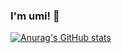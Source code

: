 ### I'm umi! 👋
[![Anurag's GitHub stats](https://github-readme-stats.vercel.app/api?username=umingmi)](https://github.com/anuraghazra/github-readme-stats)
